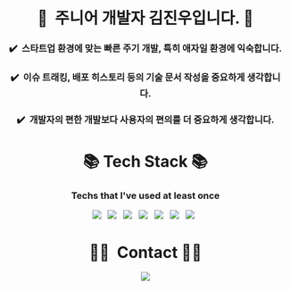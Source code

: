 

<h1 align="center">👋 &nbsp;주니어 개발자 김진우입니다. 👋 </h1>
  

  <h3 align="center">✔️ &nbsp;스타트업 환경에 맞는 빠른 주기 개발, 특히 애자일 환경에 익숙합니다.<br></h3>
  <h3 align="center">✔️ &nbsp;이슈 트래킹, 배포 히스토리 등의 기술 문서 작성을 중요하게 생각합니다.<br></h3>
  <h3 align="center">✔️ &nbsp;개발자의 편한 개발보다 사용자의 편의를 더 중요하게 생각합니다.</h3>
<!-- ✔️ &nbsp;저에 대해 궁금하시다면, <a href="https://www.notion.so/cucus/FullStack-Programmer-12a087212d21471abfce21cb3c347298">제 포트폴리오</a>를 방문해주세요. -->

<h1 align="center"><b>📚 Tech Stack 📚</b></h3>
<h3 align="center">Techs that I've used at least once</h3>

<p align="center">
<img src="https://img.shields.io/badge/Java-007396?style=flat-square&logo=Java&logoColor=white"/></a> &nbsp
<img src="https://img.shields.io/badge/JavaScript-F7DF1E?style=flat-square&logo=JavaScript&logoColor=white"/></a> &nbsp
<img src="https://img.shields.io/badge/Python-3776AB?style=flat-square&logo=Python&logoColor=white"/></a> &nbsp
<img src="https://img.shields.io/badge/Spring-6DB33F?style=flat-square&logo=Spring&logoColor=white"></a> &nbsp
<img src="https://img.shields.io/badge/Django-092E20?style=flat-square&logo=Django&logoColor=white"></a> &nbsp
<img src="https://img.shields.io/badge/MySQL-4479A1?style=flat-square&logo=MySQL&logoColor=white"/></a> &nbsp 
<img src="https://img.shields.io/badge/Git-FF0000?style=flat-square&logo=Git&logoColor=white"/></a> &nbsp

<br/>

 
<h1 align="center"><b> 🤝🏻 &nbsp;Contact 🤝🏻 </b></h3>

<p align="center">
<a href="mailto:119kju@gmail.com"><img src="https://img.shields.io/badge/-119kju@gmail.com-D14836?style=flat&logo=Gmail&logoColor=white"/></a>
 <!-- <a href="https://kprogrammer.pythonanywhere.com/"><img src="https://img.shields.io/badge/-photoPolio-CC0000?style=flat&logo=Django&logoColor=white"/></a> -->
<!-- <a href="https://github.com/jinu12"><img src="https://hits.seeyoufarm.com/api/count/incr/badge.svg?url=https%3A%2F%2Fgithub.com%2Fseondal&count_bg=%23000000&title_bg=%23000000&icon=github.svg&icon_color=%23E7E7E7&title=GitHub&edge_flat=false)"/></a> -->
<!-- notion  수정중/>
<!--<a href="https://legendary-open-e74.notion.site/888517a7ba3f4c2e9c356f407e01ee4c"><img src="https://img.shields.io/badge/-Portfolio-fff5ee?style=flat&logo=Notion&logoColor=black"/></a>
